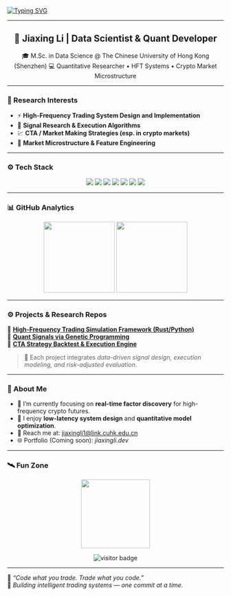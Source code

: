 <!-- Dynamic Typing Banner -->
[![Typing SVG](https://readme-typing-svg.demolab.com?font=Fira+Code&weight=700&size=32&duration=1000&pause=600&center=true&multiline=true&random=false&width=1200&height=100&lines=Welcome+to+Jiaxing's+Zone!!!;Hello,+World!+👋;Quantitative+Research+%26+High-Frequency+Trading+Lab)](https://git.io/typing-svg)

---

<h2 align="center">🚀 Jiaxing Li | Data Scientist & Quant Developer</h2>

<p align="center">
🎓 M.Sc. in Data Science @ The Chinese University of Hong Kong (Shenzhen)  
💻 Quantitative Researcher • HFT Systems • Crypto Market Microstructure  
</p>

---

### 🧠 Research Interests

- ⚡ **High-Frequency Trading System Design and Implementation**
- 🧩 **Signal Research & Execution Algorithms**
- 💹 **CTA / Market Making Strategies (esp. in crypto markets)**
- 🧮 **Market Microstructure & Feature Engineering**

---

### ⚙️ Tech Stack

<p align="center">
  <img src="https://img.shields.io/badge/Rust-000000?style=for-the-badge&logo=rust&logoColor=white" />
  <img src="https://img.shields.io/badge/Python-3776AB?style=for-the-badge&logo=python&logoColor=white" />
  <img src="https://img.shields.io/badge/C++-00599C?style=for-the-badge&logo=c%2B%2B&logoColor=white" />
  <img src="https://img.shields.io/badge/Linux-222222?style=for-the-badge&logo=linux&logoColor=FCC624" />
  <img src="https://img.shields.io/badge/Pandas-150458?style=for-the-badge&logo=pandas&logoColor=white" />
  <img src="https://img.shields.io/badge/Numpy-013243?style=for-the-badge&logo=numpy&logoColor=white" />
  <img src="https://img.shields.io/badge/Torch-EE4C2C?style=for-the-badge&logo=pytorch&logoColor=white" />
</p>

---

### 📊 GitHub Analytics

<p align="center">
  <img src="https://github-readme-stats.vercel.app/api?username=JosephLee03&show_icons=true&theme=react&hide_border=true&bg_color=0D1117&title_color=00BFFF&icon_color=00BFFF&text_color=FFFFFF" height="165"/>
  <img src="https://github-readme-stats.vercel.app/api/top-langs/?username=JosephLee03&layout=compact&theme=react&hide_border=true&bg_color=0D1117&title_color=00BFFF&text_color=FFFFFF" height="165"/>
</p>

---

### ⚙️ Projects & Research Repos

🔹 **[High-Frequency Trading Simulation Framework (Rust/Python)](https://github.com/JosephLee03/HFT-Simulator)**  
🔹 **[Quant Signals via Genetic Programming](https://github.com/JosephLee03/GP-FactorMining)**  
🔹 **[CTA Strategy Backtest & Execution Engine](https://github.com/JosephLee03/CTA-Engine)**  

> 🧩 Each project integrates *data-driven signal design, execution modeling, and risk-adjusted evaluation*.

---

### 🧭 About Me

- 🔬 I’m currently focusing on **real-time factor discovery** for high-frequency crypto futures.  
- 🧠 I enjoy **low-latency system design** and **quantitative model optimization**.  
- 📨 Reach me at: [jiaxingli1@link.cuhk.edu.cn](mailto:jiaxingli1@link.cuhk.edu.cn)  
- 🌐 Portfolio (Coming soon): *jiaxingli.dev*  

---

### 🛰️ Fun Zone

<p align="center">
  <img src="https://github-readme-streak-stats.herokuapp.com/?user=JosephLee03&theme=react&hide_border=true&background=0D1117&stroke=00BFFF&ring=00BFFF&fire=00BFFF&currStreakNum=FFFFFF&sideNums=FFFFFF" height="160"/>
</p>

<p align="center">
  <img src="https://komarev.com/ghpvc/?username=JosephLee03&label=Visitors&color=00BFFF&style=flat-square" alt="visitor badge"/>
</p>

---

💬 *“Code what you trade. Trade what you code.”*  
🚀 *Building intelligent trading systems — one commit at a time.*

